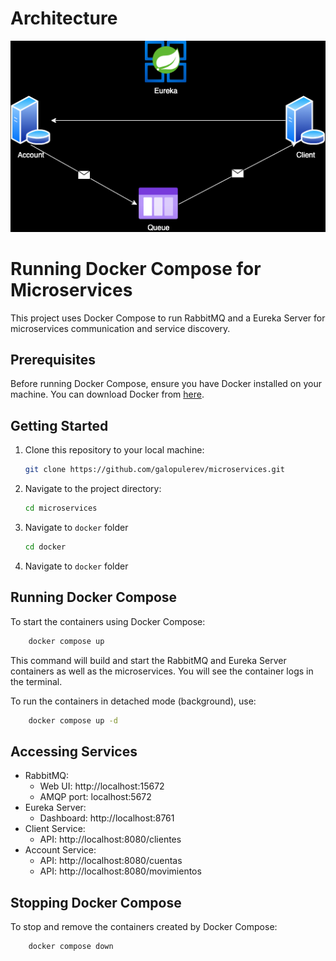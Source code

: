 # Architecture

![Architecture](./architecture.png)

# Running Docker Compose for Microservices

This project uses Docker Compose to run RabbitMQ and a Eureka Server for microservices communication and service discovery.

## Prerequisites

Before running Docker Compose, ensure you have Docker installed on your machine. You can download Docker from [here](https://www.docker.com/get-started).

## Getting Started

1. Clone this repository to your local machine:

   ```bash
   git clone https://github.com/galopulerev/microservices.git
   
2. Navigate to the project directory:

    ```bash
   cd microservices
   
3. Navigate to `docker` folder

    ```bash
   cd docker

4. Navigate to `docker` folder

## Running Docker Compose
To start the containers using Docker Compose:
```bash
    docker compose up
```

This command will build and start the RabbitMQ and Eureka Server containers as well as the microservices. You will see the container logs in the terminal.

To run the containers in detached mode (background), use:
```bash
    docker compose up -d
```
## Accessing Services
* RabbitMQ:
  * Web UI: http://localhost:15672
  * AMQP port: localhost:5672
* Eureka Server:
  * Dashboard: http://localhost:8761
* Client Service:
  * API: http://localhost:8080/clientes
* Account Service:
  * API: http://localhost:8080/cuentas
  * API: http://localhost:8080/movimientos


## Stopping Docker Compose
To stop and remove the containers created by Docker Compose:
```bash
    docker compose down
```